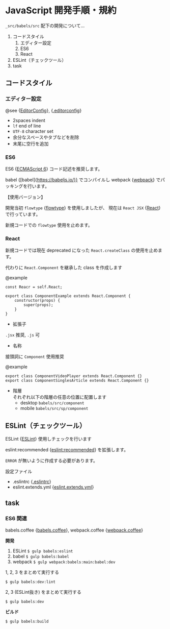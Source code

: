 # JavaScript 開発手順・規約

`_src/babels/src` 配下の開発について...

1. コードスタイル
    1. エディター設定
    1. ES6
    1. React
1. ESLint（チェックツール）
1. task

## コードスタイル

### エディター設定
@see {[EditorConfig](./EditorConfig.md)}, {[.editorconfig](../../../.editorconfig)}

- 2spaces indent
- `lf` end of line
- `UTF-8` character set
- 余分なスペースやタブなどを削除
- 末尾に空行を追加

### ES6

ES6 {[ECMAScript 6](https://github.com/lukehoban/es6features#readme)} コード記述を推奨します。

babel {[babel]{https://babeljs.io/}} でコンパイルし
 webpack {[webpack](https://webpack.github.io/)} でパッキングを行います。

【使用バージョン】

開発当初 `flowtype` {[flowtype](https://flowtype.org/)} を使用しましたが、
現在は `React JSX` {[React](https://facebook.github.io/react/)} で行っています。

新規コードでの `flowtype` 使用を止めます。

### React

新規コードでは現在 deprecated になった `React.createClass` の使用を止めます。

代わりに `React.Component` を継承した class を作成します

@example

```
const Reacr = self.React;

export class ComponentExample extends React.Component {
    constructor(props) {
        super(props);
    }
}
```

- 拡張子

`.jsx` 推奨,
 `.js` 可

- 名称

接頭詞に `Component` 使用推奨

@example
```
export class ComponentVideoPlayer extends React.Component {}
export class ComponentSinglesArticle extends React.Component {}
```

- 階層  
それぞれ以下の階層の任意の位置に配置します
    - desktop
    `babels/src/component`
    - mobile
    `babels/src/sp/component`

## ESLint（チェックツール）

ESLint {[ESLint](http://eslint.org/)} 使用しチェックを行います

eslint:recommended {[eslint:recommended](http://eslint.org/docs/user-guide/migrating-to-1.0.0)} を拡張します。

`ERROR` が無いように作成する必要があります。

設定ファイル

- .eslintrc {[.eslintrc](../../../.eslintrc)}
- eslint.extends.yml {[eslint.extends.yml](../../../eslint.extends.yml)}

## task

### ES6 関連

babels.coffee {[babels.coffee](../../../tasks-babel/babels.coffee)},
webpack.coffee {[webpack.coffee](../../../tasks-babel/webpack.coffee)}

**開発**

1. ESLint
`$ gulp babels:eslint`
1. babel
`$ gulp babels:babel`
1. webpack
`$ gulp webpack:babels:main:babel:dev`

1, 2, 3 をまとめて実行する
```
$ gulp babels:dev:lint
```

2, 3 (ESLint抜き) をまとめて実行する
```
$ gulp babels:dev
```

**ビルド**
``` 
$ gulp babels:build
```